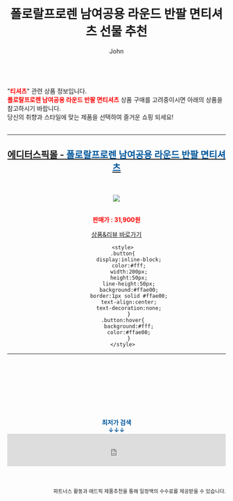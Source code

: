 ﻿---
layout: post
title:  "폴로랄프로렌 남여공용 라운드 반팔 면티셔츠 선물 추천"
author: John
categories: [ 티셔츠 ]
tags: [ 티셔츠, 티셔츠 제작, 티셔츠 디자인, 티셔츠 도안, 티셔츠 목업, 티셔츠 넣어입기, 티셔츠 앞에만 넣기, 티셔츠 개는법, 티셔츠 프린팅, 티셔츠 사이즈 ]
image: https://editorspick.hgodo.com/img/goods/22/07/29/1000002633/1000002633_detail_038.jpg 
description: "폴로랄프로렌 남여공용 라운드 반팔 면티셔츠 선물 추천 관련 상품으로 가장 고객 선호도가 높은 제품입니다."
toc: true
toc_sticky: true
---

<br>
"<b><font color='#ff0000'>티셔츠</font></b>" 관련 상품 정보입니다.
<br>
<b><font color='#ff0000'>폴로랄프로렌 남여공용 라운드 반팔 면티셔츠</font></b> 상품 구매를 고려중이시면 아래의 상품을 참고하시기 바랍니다.
<br>
당신의 취향과 스타일에 맞는 제품을 선택하여 즐거운 쇼핑 되세요!
<br><br>
<hr>
<p>
    
<center><h2><a href="https://nico.kr/OZsd1R" target="_blank"><b>에디터스픽몰 - <font color='#01579B'>폴로랄프로렌 남여공용 라운드 반팔 면티셔츠</font></b></a></h2><br>

<a href="https://nico.kr/OZsd1R" target="_blank"><img src="https://editorspick.hgodo.com/img/goods/22/07/29/1000002633/1000002633_detail_038.jpg"></a><br><br>

<b><font color='#ff0000'>판매가 : 31,900원 </font></b><br>

<a href="https://nico.kr/OZsd1R" target="_blank" class="button">상품&리뷰 바로가기</a><p>

        <style>
        .button{
            display:inline-block;
            color:#fff;
            width:200px;
            height:50px;
            line-height:50px;
            background:#ffae00;
            border:1px solid #ffae00;
            text-align:center;
            text-decoration:none;
            }
        .button:hover{
            background:#fff;
            color:#ffae00;
            }
        </style>

<hr>

<br><br><br><br><br><br><br>
<center><b><font color='#01579B' size='medium'>최저가 검색<br>
↓↓↓</font></b></center>
<center><iframe src="https://coupa.ng/b1Tbjx" width="100%" height="75" frameborder="0" scrolling="no" referrerpolicy="unsafe-url"></iframe></center>
<br><br>
<p>
<small>
    <div align="right">파트너스 활동과 애드픽 제품추천을 통해 일정액의 수수료를 제공받을 수 있습니다.</div>
</small>
</p>
